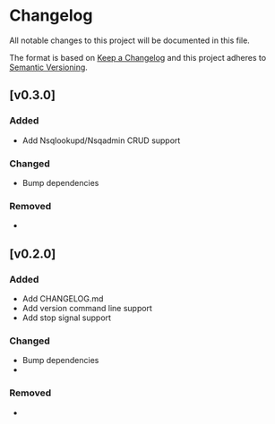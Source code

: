 # Changelog
All notable changes to this project will be documented in this file.

The format is based on [Keep a Changelog](http://keepachangelog.com/en/1.0.0/)
and this project adheres to [Semantic Versioning](http://semver.org/spec/v2.0.0.html).

## [v0.3.0]

### Added
- Add Nsqlookupd/Nsqadmin CRUD support

### Changed
- Bump dependencies

### Removed
-

## [v0.2.0]

### Added
- Add CHANGELOG.md
- Add version command line support
- Add stop signal support

### Changed
- Bump dependencies
- 

### Removed
-